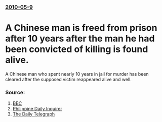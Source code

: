 ### [2010-05-9](/news/2010/05/9/index.md)

# A Chinese man is freed from prison after 10 years after the man he had been convicted of killing is found alive. 

A Chinese man who spent nearly 10 years in jail for murder has been cleared after the supposed victim reappeared alive and well.


### Source:

1. [BBC](http://news.bbc.co.uk/2/hi/asia-pacific/8671577.stm)
2. [Philippine Daily Inquirer](http://newsinfo.inquirer.net/breakingnews/world/view/20100510-269125/China-clears-murderer-after-victim-shows-up-alive)
3. [The Daily Telegraph](http://www.telegraph.co.uk/news/worldnews/asia/china/7702588/Chinese-murderer-cleared-after-victim-found-returns.html)
